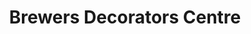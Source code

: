 ---
title: "Brewers Decorators Centre"
url: /bristol/brewers-decorators-centre/
shop: doityourself
---